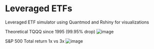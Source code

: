 # Leveraged ETFs
Leveraged ETF simulator using Quantmod and Rshiny for visualizations


Theoretical TQQQ since 1995 (99.95% drop)
![image](https://user-images.githubusercontent.com/60053486/119716533-35ca6c00-be33-11eb-8eb3-7871ead84e90.png)

S&P 500 Total return 1x vs 3x
![image](https://user-images.githubusercontent.com/60053486/119719632-04ec3600-be37-11eb-949f-3b51e7a1ded3.png)

